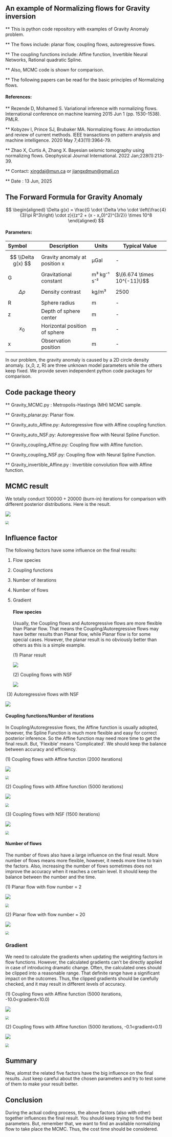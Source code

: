 ## **An example of Normalizing flows for Gravity inversion**

** This is python code repository with examples of Gravity Anomaly problem.

** The flows include: planar flow,  coupling flows,  autoregressive flows.

** The coupling functions include: Affine function, Invertible Neural Networks, Rational quadratic Spline.

** Also, MCMC code is shown for comparison.

** The following papers can be read for the basic  principles of Normalizing flows.

#### References:

** Rezende D, Mohamed S. Variational inference with normalizing flows. International conference on machine learning 2015 Jun 1 (pp. 1530-1538). PMLR.

** Kobyzev I, Prince SJ, Brubaker MA. Normalizing flows: An introduction and review of current methods. IEEE transactions on pattern analysis and machine intelligence.  2020 May 7;43(11):3964-79.

** Zhao X, Curtis A, Zhang X. Bayesian seismic tomography using normalizing flows. Geophysical Journal International. 2022 Jan;228(1):213-39.

** Contact: xingdaj@mun.ca  or jiangxdmun@gmail.cn

** Date   : 13 Jun, 2025

## The Forward Formula for Gravity Anomaly

$$
\begin{aligned}
\Delta g(x) = \frac{G \cdot \Delta \rho \cdot \left(\frac{4}{3}\pi R^3\right) \cdot z}{(z^2 + (x - x_0)^2)^{3/2}} \times 10^8
\end{aligned}
$$

#### Parameters:

| Symbol               | Description                   | Units            | Typical Value                  |
| :------------------- | ----------------------------- | ---------------- | ------------------------------ |
| $$ \\Delta g(x) $$ | Gravity anomaly at position x | µGal            | -                              |
| G                | Gravitational constant        | m³ kg⁻¹ s⁻² | $\(6.674 \times 10^{-11}\)$$ |
| $$ \Delta \rho $$ | Density contrast              | kg/m³           | 2500                           |
| R                | Sphere radius                 | m                | -                              |
| z                | Depth of sphere center        | m                | -                              |
| $$ x_0 $$      | Horizontal position of sphere | m                | -                              |
| x                | Observation position          | m                | -                              |

In our problem, the gravity anomaly is caused by a 2D circle density anomaly. (x_0, z, R) are three unknown model parameters while the others keep fixed. We provide seven independent python code packages for comparison.

## Code package theory

**  Gravity_MCMC.py :  Metropolis-Hastings (MH) MCMC sample.

** Gravity_planar.py: Planar flow.

** Gravity_auto_Affine.py: Autoregressive flow with Affine coupling function.

** Gravity_auto_NSF.py: Autoregressive flow with Neural Spline Function.

** Gravity_coupling_Affine.py: Coupling flow with Affine function.

** Gravity_coupling_NSF.py: Coupling flow with Neural Spline Function.

** Gravity_invertible_Affine.py : Invertible convolution flow with Affine function.

## MCMC result

We totally conduct 100000 + 20000 (burn-in) iterations for comparison with different posterior distributions. Here is the result.

![](Readme.assets/posterior_marginals_3params_mcmc.png)

<img src="Readme.assets/posterior_predictive_check_mcmc.png" style="zoom:67%;" />

## Influence factor

The following factors have some influence on the final results:

1. Flow species

2. Coupling functions

3. Number of iterations

4. Number of flows

5. Gradient

   #### Flow species

   Usually, the Coupling flows and Autoregressive flows are more flexible than Planar flow. That means the Coupling/Autoregressive flows may have better results than Planar flow, while Planar flow is for some special cases. However, the planar result is no obviously better than others as this is a simple example.  

   (1) Planar result

   ![](Readme.assets/posterior_marginals_3params_planar-1750099601291-3.png)

   (2) Coupling flows with NSF

   ![](Readme.assets/posterior_marginals_3params_coupling_NSF.png)

​     (3) Autoregressive flows with NSF

![](Readme.assets/posterior_marginals_3params_auto_NSF.png)    

#### Coupling functions/Number of iterations 

In Coupling/Autoregressive flows, the Affine function is usually adopted, however, the Spline Function is much more flexible and easy for correct posterior inference. So the Affine function may need more time to get the final result. But, 'Flexible' means 'Complicated'. We should keep the balance between accuracy and efficiency.

(1) Coupling flows with Affine function (2000 iterations)

![](Readme.assets/posterior_marginals_3params_2000.png)

<img src="Readme.assets/posterior_predictive_check_2000.png" style="zoom:67%;" />

(2) Coupling flows with Affine function (5000 iterations)

![](Readme.assets/posterior_marginals_3params_5000.png)

<img src="Readme.assets/posterior_predictive_check_5000.png" style="zoom: 67%;" />

(3) Coupling flows with NSF (1500 iterations)

![](Readme.assets/posterior_marginals_3params_1500.png)

<img src="Readme.assets/posterior_predictive_check_1500.png" style="zoom:67%;" />

#### Number of flows

The number of flows also have a large influence on the final result. More number of flows means more flexible, however, it needs more time to train the factors.  Also, increasing the number of flows sometimes does not improve the accuracy when it reaches a certain level. It should keep the balance between the number and the time. 

(1) Planar flow with flow number = 2

![](Readme.assets/posterior_marginals_3params_2.png)

<img src="Readme.assets/posterior_predictive_check_2.png" style="zoom:67%;" />

(2) Planar flow with flow number  = 20

![](Readme.assets/posterior_marginals_3params_20.png)

<img src="Readme.assets/posterior_predictive_check_20.png" style="zoom:67%;" />

### Gradient

We need to calculate the gradients when updating the weighting factors in flow functions. However, the calculated gradients can't be directly applied in case of introducing  dramatic change. Often, the calculated ones should be clipped into a reasonable range. That definite range have a significant impact on the outcomes. Thus, the clipped gradients should be carefully checked, and it may result in different levels of accuracy. 

(1) Coupling flows with Affine function (5000 iterations,  -10.0<gradient<10.0) 

![](Readme.assets/posterior_marginals_3params_10.png)

<img src="Readme.assets/posterior_predictive_check_10.png" style="zoom:67%;" />

(2) Coupling flows with Affine function (5000 iterations,  -0.1<gradient<0.1) 

![](Readme.assets/posterior_marginals_3params_0.1.png)

<img src="Readme.assets/posterior_predictive_check_0.1.png" style="zoom:67%;" />

## Summary
Now, alomst the related five factors have the big influence on the final results. Just keep careful about the chosen parameters and try to test some of them to make your result better.  

## Conclusion

During the actual coding process, the above factors (also with other) together influences the final result. You should keep trying to find the best parameters. But, remember that, we want to find an available normalizing flow to take place the MCMC. Thus, the cost time should be considered.  
